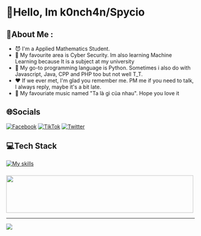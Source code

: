 # 💫Hello, Im k0nch4n/Spycio
## 💫About Me :
- 😈 I'm a Applied Mathematics Student.
- 🐳 My favourite area is Cyber Security. Im also learning Machine Learning because It is a subject at my university 
- 🐍 My go-to programming language is Python. Sometimes i also do with Javascript, Java, CPP and PHP too but not well T_T.
- ❤️ If we ever met, I'm glad you remember me. PM me if you need to talk, I always reply, maybe it's a bit late.
- 🎵 My favouriate music named "Ta là gì của nhau". Hope you love it 
## 🌐Socials
[![Facebook](https://img.shields.io/badge/Facebook-%231877F2.svg?logo=Facebook&logoColor=white)](https://www.facebook.com/s1mpl3Love) [![TikTok](https://img.shields.io/badge/TikTok-%23000000.svg?logo=TikTok&logoColor=white)](https://www.tiktok.com/@spyciokon) [![Twitter](https://img.shields.io/badge/Twitter-%231DA1F2.svg?logo=Twitter&logoColor=white)](https://twitter.com/KonSpycio) 

## 💻Tech Stack
[![My skills](https://skillicons.dev/icons?i=latex,php,python,java,mysql,javascript,r,expressjs,linux,vscode,anaconda&perline=15)](https://laxiisteam.blogspot.com)

### 
<img src="https://tryhackme-badges.s3.amazonaws.com/hackervnn40.png" width="500px" height="100px"/>

---
[![](https://visitcount.itsvg.in/api?id=tiyeume25112004&icon=8&color=9)](https://visitcount.itsvg.in)
